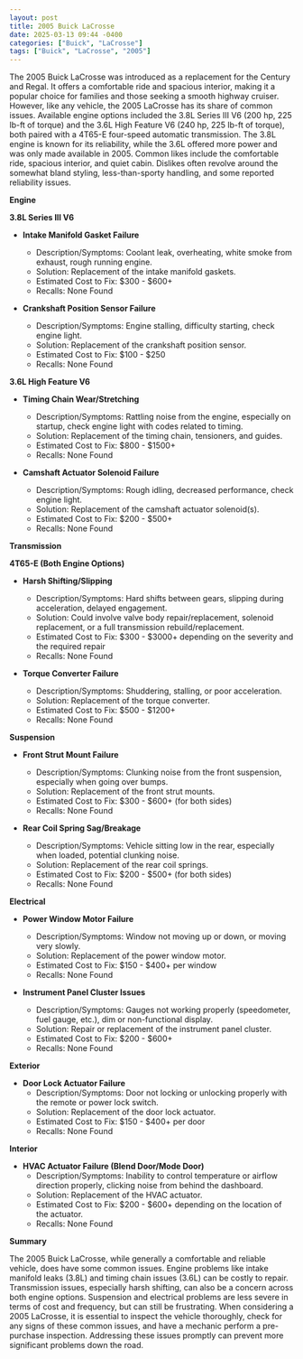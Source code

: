 ```yaml
---
layout: post
title: 2005 Buick LaCrosse
date: 2025-03-13 09:44 -0400
categories: ["Buick", "LaCrosse"]
tags: ["Buick", "LaCrosse", "2005"]
---
```

The 2005 Buick LaCrosse was introduced as a replacement for the Century and Regal. It offers a comfortable ride and spacious interior, making it a popular choice for families and those seeking a smooth highway cruiser. However, like any vehicle, the 2005 LaCrosse has its share of common issues. Available engine options included the 3.8L Series III V6 (200 hp, 225 lb-ft of torque) and the 3.6L High Feature V6 (240 hp, 225 lb-ft of torque), both paired with a 4T65-E four-speed automatic transmission. The 3.8L engine is known for its reliability, while the 3.6L offered more power and was only made available in 2005. Common likes include the comfortable ride, spacious interior, and quiet cabin. Dislikes often revolve around the somewhat bland styling, less-than-sporty handling, and some reported reliability issues.

**Engine**

**3.8L Series III V6**

*   **Intake Manifold Gasket Failure**
    *   Description/Symptoms: Coolant leak, overheating, white smoke from exhaust, rough running engine.
    *   Solution: Replacement of the intake manifold gaskets.
    *   Estimated Cost to Fix: $300 - $600+
    *   Recalls: None Found

*   **Crankshaft Position Sensor Failure**
    *   Description/Symptoms: Engine stalling, difficulty starting, check engine light.
    *   Solution: Replacement of the crankshaft position sensor.
    *   Estimated Cost to Fix: $100 - $250
    *   Recalls: None Found

**3.6L High Feature V6**

*   **Timing Chain Wear/Stretching**
    *   Description/Symptoms: Rattling noise from the engine, especially on startup, check engine light with codes related to timing.
    *   Solution: Replacement of the timing chain, tensioners, and guides.
    *   Estimated Cost to Fix: $800 - $1500+
    *   Recalls: None Found

*   **Camshaft Actuator Solenoid Failure**
    *   Description/Symptoms: Rough idling, decreased performance, check engine light.
    *   Solution: Replacement of the camshaft actuator solenoid(s).
    *   Estimated Cost to Fix: $200 - $500+
    *   Recalls: None Found

**Transmission**

**4T65-E (Both Engine Options)**

*   **Harsh Shifting/Slipping**
    *   Description/Symptoms: Hard shifts between gears, slipping during acceleration, delayed engagement.
    *   Solution: Could involve valve body repair/replacement, solenoid replacement, or a full transmission rebuild/replacement.
    *   Estimated Cost to Fix: $300 - $3000+ depending on the severity and the required repair
    *   Recalls: None Found

*   **Torque Converter Failure**
    *   Description/Symptoms: Shuddering, stalling, or poor acceleration.
    *   Solution: Replacement of the torque converter.
    *   Estimated Cost to Fix: $500 - $1200+
    *   Recalls: None Found

**Suspension**

*   **Front Strut Mount Failure**
    *   Description/Symptoms: Clunking noise from the front suspension, especially when going over bumps.
    *   Solution: Replacement of the front strut mounts.
    *   Estimated Cost to Fix: $300 - $600+ (for both sides)
    *   Recalls: None Found

*   **Rear Coil Spring Sag/Breakage**
    *   Description/Symptoms: Vehicle sitting low in the rear, especially when loaded, potential clunking noise.
    *   Solution: Replacement of the rear coil springs.
    *   Estimated Cost to Fix: $200 - $500+ (for both sides)
    *   Recalls: None Found

**Electrical**

*   **Power Window Motor Failure**
    *   Description/Symptoms: Window not moving up or down, or moving very slowly.
    *   Solution: Replacement of the power window motor.
    *   Estimated Cost to Fix: $150 - $400+ per window
    *   Recalls: None Found

*   **Instrument Panel Cluster Issues**
    *   Description/Symptoms: Gauges not working properly (speedometer, fuel gauge, etc.), dim or non-functional display.
    *   Solution: Repair or replacement of the instrument panel cluster.
    *   Estimated Cost to Fix: $200 - $600+
    *   Recalls: None Found

**Exterior**

*   **Door Lock Actuator Failure**
    *   Description/Symptoms: Door not locking or unlocking properly with the remote or power lock switch.
    *   Solution: Replacement of the door lock actuator.
    *   Estimated Cost to Fix: $150 - $400+ per door
    *   Recalls: None Found

**Interior**

*   **HVAC Actuator Failure (Blend Door/Mode Door)**
    *   Description/Symptoms: Inability to control temperature or airflow direction properly, clicking noise from behind the dashboard.
    *   Solution: Replacement of the HVAC actuator.
    *   Estimated Cost to Fix: $200 - $600+ depending on the location of the actuator.
    *   Recalls: None Found

**Summary**

The 2005 Buick LaCrosse, while generally a comfortable and reliable vehicle, does have some common issues. Engine problems like intake manifold leaks (3.8L) and timing chain issues (3.6L) can be costly to repair. Transmission issues, especially harsh shifting, can also be a concern across both engine options. Suspension and electrical problems are less severe in terms of cost and frequency, but can still be frustrating. When considering a 2005 LaCrosse, it is essential to inspect the vehicle thoroughly, check for any signs of these common issues, and have a mechanic perform a pre-purchase inspection. Addressing these issues promptly can prevent more significant problems down the road.

